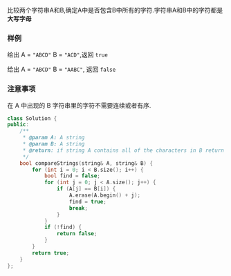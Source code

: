 比较两个字符串A和B,确定A中是否包含B中所有的字符.字符串A和B中的字符都是 **大写字母**

### 样例

给出 A = `"ABCD"` B = `"ACD"`,返回 `true`

给出 A = `"ABCD"` B = `"AABC"`, 返回 `false`

### 注意事项

在 A 中出现的 B 字符串里的字符不需要连续或者有序.

```cpp
class Solution {
public:
    /**
     * @param A: A string
     * @param B: A string
     * @return: if string A contains all of the characters in B return true else return false
     */
	bool compareStrings(string& A, string& B) {
		for (int i = 0; i < B.size(); i++) {
			bool find = false;
			for (int j = 0; j < A.size(); j++) {
				if (A[j] == B[i]) {
					A.erase(A.begin() + j);
					find = true;
					break;
				}
			}
			if (!find) {
				return false;
			}
		}
		return true;
	}
};
```

